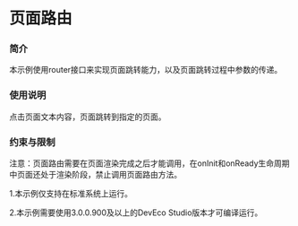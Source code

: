 # 页面路由

### 简介

本示例使用router接口来实现页面跳转能力，以及页面跳转过程中参数的传递。

### 使用说明

点击页面文本内容，页面跳转到指定的页面。

### 约束与限制

注意：页面路由需要在页面渲染完成之后才能调用，在onInit和onReady生命周期中页面还处于渲染阶段，禁止调用页面路由方法。

1.本示例仅支持在标准系统上运行。

2.本示例需要使用3.0.0.900及以上的DevEco Studio版本才可编译运行。

